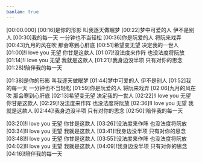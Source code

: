 ```yaml
---
banlam: true
---
```

[00:00.000]
[00:16]是你的形影 叫我逐天做眠梦
[00:22]梦中可爱的人 伊不是别人
[00:30]我的每一天 一分钟也不当轻松
[00:36]你是阮爱的人 将阮来戏弄
[00:43]九月的风在吹 那会寒到心肝底
[00:51]希望变无望 决定我的一世人
[01:00]!I love you 无望 你甘是这款人
[01:07]!没法度来作阵 也没法度将阮放
[01:14]!I love you 无望 我就是这款人
[01:21]!我身边没半项 只有对你的思念
[01:28]!陪伴我的每一天

[01:38]是你的形影 叫我逐天做眠梦
[01:44]梦中可爱的人 伊不是别人
[01:52]我的每一天 一分钟也不当轻松
[01:59]你是阮爱的人 将阮来戏弄
[02:06]九月的风在吹 那会寒到心肝底
[02:13]希望变无望 决定我的一世人
[02:22]!I love you 无望 你甘是这款人
[02:29]!没法度来作阵 也没法度将阮放
[02:36]!I love you 无望 我就是这款人
[02:44]!我身边没半项 只有对你的思念
[02:50]!陪伴我的每一天

[03:20]!I love you 无望 你甘是这款人
[03:26]!没法度来作阵 也没法度将阮放
[03:34]!I love you 无望 我就是这款人
[03:41]!我身边没半项 只有对你的思念
[03:48]!I love you 无望 你甘是这款人
[03:55]!没法度来作阵 也没法度将阮放
[04:02]!I love you 无望 我就是这款人
[04:09]!我身边没半项 只有对你的思念
[04:16]!陪伴我的每一天